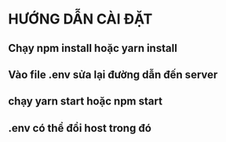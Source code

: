 # HƯỚNG DẪN CÀI ĐẶT


## Chạy npm install hoặc yarn install

## Vào file .env sửa lại đường dẫn đến server

## chạy yarn start hoặc npm start

## .env có thể đổi host trong đó